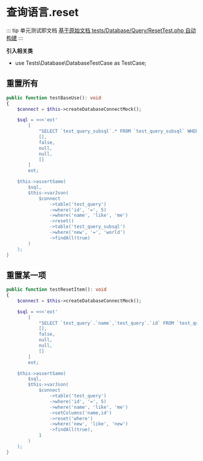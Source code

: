 # 查询语言.reset

::: tip 单元测试即文档
[基于原始文档 tests/Database/Query/ResetTest.php 自动构建](https://github.com/hunzhiwange/framework/blob/master/tests/Database/Query/ResetTest.php)
:::
    
**引入相关类**

 * use Tests\Database\DatabaseTestCase as TestCase;

## 重置所有

``` php
public function testBaseUse(): void
{
    $connect = $this->createDatabaseConnectMock();

    $sql = <<<'eot'
        [
            "SELECT `test_query_subsql`.* FROM `test_query_subsql` WHERE `test_query_subsql`.`new` = 'world'",
            [],
            false,
            null,
            null,
            []
        ]
        eot;

    $this->assertSame(
        $sql,
        $this->varJson(
            $connect
                ->table('test_query')
                ->where('id', '=', 5)
                ->where('name', 'like', 'me')
                ->reset()
                ->table('test_query_subsql')
                ->where('new', '=', 'world')
                ->findAll(true)
        )
    );
}
```
    
## 重置某一项

``` php
public function testResetItem(): void
{
    $connect = $this->createDatabaseConnectMock();

    $sql = <<<'eot'
        [
            "SELECT `test_query`.`name`,`test_query`.`id` FROM `test_query` WHERE `test_query`.`new` LIKE 'new'",
            [],
            false,
            null,
            null,
            []
        ]
        eot;

    $this->assertSame(
        $sql,
        $this->varJson(
            $connect
                ->table('test_query')
                ->where('id', '=', 5)
                ->where('name', 'like', 'me')
                ->setColumns('name,id')
                ->reset('where')
                ->where('new', 'like', 'new')
                ->findAll(true),
            1
        )
    );
}
```